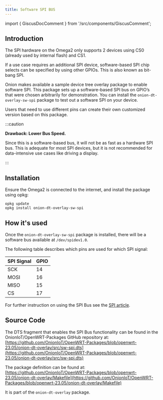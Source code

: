 ```yaml
---
title: Software SPI BUS
---
```


import { GiscusDocComment } from '/src/components/GiscusComment';

## Introduction

The SPI hardware on the Omega2 only supports 2 devices using CS0 (already used by internal flash) and CS1.

If a use case requires an additional SPI device, software-based SPI chip selects can be specified by using other GPIOs. This is also known as bit-bang SPI.

Onion makes available a sample device tree overlay package to enable software SPI. This package sets up a software-based SPI bus on GPIO’s that were chosen arbitrarily for demonstration. You can install the `onion-dt-overlay-sw-spi` package to test out a software SPI on your device.

Users that need to use different pins can create their own customized version based on this package.

:::caution

**Drawback: Lower Bus Speed.**

Since this is a software-based bus, it will not be as fast as a hardware SPI bus. This is adequate for most SPI devices, but it is not recommended for data-intensive use cases like driving a display.

:::

## Installation

Ensure the Omega2 is connected to the internet, and install the package using opkg:

```shell
opkg update
opkg install onion-dt-overlay-sw-spi
```

## How it's used

Once the `onion-dt-overlay-sw-spi` package is installed, there will be a software bus available at `/dev/spidev1.0`.

The following table describes which pins are used for which SPI signal:

| SPI Signal | GPIO |
| :--------- | :--- |
| SCK        | 14   |
| MOSI       | 16   |
| MISO       | 15   |
| CS         | 17   |

For further instruction on using the SPI Bus see the [SPI article](../hardware-interfaces/spi).

## Source Code

The DTS fragment that enables the SPI Bus functionality can be found in the OnionIoT/OpenWRT-Packages GitHub repository at: [https://github.com/OnionIoT/OpenWRT-Packages/blob/openwrt-23.05/onion-dt-overlay/src/sw-spi.dts](https://github.com/OnionIoT/OpenWRT-Packages/blob/openwrt-23.05/onion-dt-overlay/src/sw-spi.dts)
<!-- TODO: update above with OPENWRT_VERSION variable -->

The package definition can be found at: [https://github.com/OnionIoT/OpenWRT-Packages/blob/openwrt-23.05/onion-dt-overlay/Makefile](https://github.com/OnionIoT/OpenWRT-Packages/blob/openwrt-23.05/onion-dt-overlay/Makefile)
<!-- TODO: update above with OPENWRT_VERSION variable -->

It is part of the `onion-dt-overlay` package.

<GiscusDocComment />
